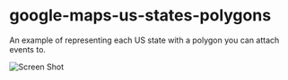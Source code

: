 google-maps-us-states-polygons
==============================

An example of representing each US state with a polygon you can attach events to.

![Screen Shot](https://raw.github.com/LyleScott/google-maps-us-states-polygons/master/screenshot.png)